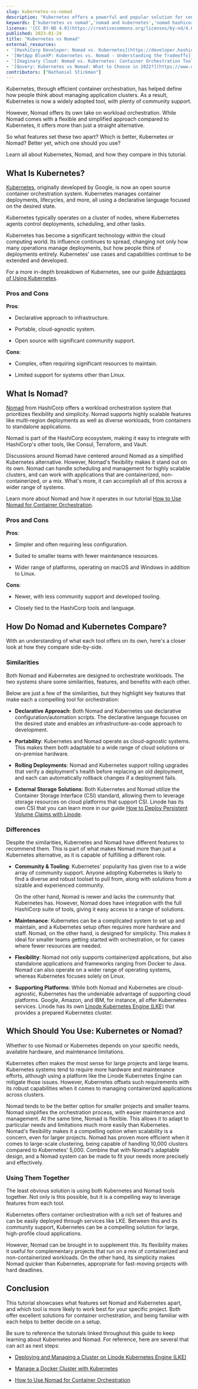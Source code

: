 ```yaml
---
slug: kubernetes-vs-nomad
description: "Kubernetes offers a powerful and popular solution for container orchestration. But HashiCorp's Nomad has also gained its own prominence as a simpler and more flexible option for workload orchestration. So what is the best orchestration tool? Find out more about both Nomad and Kubernetes and how they compare in this tutorial."
keywords: ['kubernetes vs nomad','nomad and kubernetes','nomad hashicorp']
license: '[CC BY-ND 4.0](https://creativecommons.org/licenses/by-nd/4.0)'
published: 2023-01-24
title: "Kubernetes vs Nomad"
external_resources:
- '[HashiCorp Developer: Nomad vs. Kubernetes](https://developer.hashicorp.com/nomad/docs/nomad-vs-kubernetes)'
- '[NetApp BlueXP: Kubernetes vs. Nomad - Understanding the Tradeoffs](https://bluexp.netapp.com/blog/cvo-blg-kubernetes-vs-nomad-understanding-the-tradeoffs)'
- '[Imaginary Cloud: Nomad vs. Kubernetes: Container Orchestration Tools Compared](https://www.imaginarycloud.com/blog/nomad-vs-kubernetes/)'
- '[Qovery: Kubernetes vs Nomad: What to Choose in 2022?](https://www.qovery.com/blog/kubernetes-vs-nomad-what-to-choose-in-2022)'
contributors: ["Nathaniel Stickman"]
---
```


Kubernetes, through efficient container orchestration, has helped define how people think about managing application clusters. As a result, Kubernetes is now a widely adopted tool, with plenty of community support.

However, Nomad offers its own take on workload orchestration. While Nomad comes with a flexible and simplified approach compared to Kubernetes, it offers more than just a straight alternative.

So what features set these two apart? Which is better, Kubernetes or Nomad? Better yet, which one should you use?

Learn all about Kubernetes, Nomad, and how they compare in this tutorial.

## What Is Kubernetes?

[Kubernetes](https://kubernetes.io/), originally developed by Google, is now an open source container orchestration system. Kubernetes manages container deployments, lifecycles, and more, all using a declarative language focused on the desired state.

Kubernetes typically operates on a cluster of nodes, where Kubernetes agents control deployments, scheduling, and other tasks.

Kubernetes has become a significant technology within the cloud computing world. Its influence continues to spread, changing not only how many operations manage deployments, but how people think of deployments entirely. Kubernetes' use cases and capabilities continue to be extended and developed.

For a more in-depth breakdown of Kubernetes, see our guide [Advantages of Using Kubernetes](/docs/guides/kubernetes-use-cases/).

### Pros and Cons

**Pros**:

-   Declarative approach to infrastructure.

-   Portable, cloud-agnostic system.

-   Open source with significant community support.

**Cons**:

-   Complex, often requiring significant resources to maintain.

-   Limited support for systems other than Linux.

## What Is Nomad?

[Nomad](https://www.nomadproject.io/) from HashiCorp offers a workload orchestration system that prioritizes flexibility and simplicity. Nomad supports highly scalable features like multi-region deployments as well as diverse workloads, from containers to standalone applications.

Nomad is part of the HashiCorp ecosystem, making it easy to integrate with HashiCorp's other tools, like Consul, Terraform, and Vault.

Discussions around Nomad have centered around Nomad as a simplified Kubernetes alternative. However, Nomad's flexibility makes it stand out on its own. Nomad can handle scheduling and management for highly scalable clusters, and can work with applications that are containerized, non-containerized, or a mix. What's more, it can accomplish all of this across a wider range of systems.

Learn more about Nomad and how it operates in our tutorial [How to Use Nomad for Container Orchestration](/docs/guides/using-nomad-for-orchestration/).

### Pros and Cons

**Pros**:

-   Simpler and often requiring less configuration.

-   Suited to smaller teams with fewer maintenance resources.

-   Wider range of platforms, operating on macOS and Windows in addition to Linux.

**Cons**:

-   Newer, with less community support and developed tooling.

-   Closely tied to the HashiCorp tools and language.

## How Do Nomad and Kubernetes Compare?

With an understanding of what each tool offers on its own, here's a closer look at how they compare side-by-side.

### Similarities

Both Nomad and Kubernetes are designed to orchestrate workloads. The two systems share some similarities, features, and benefits with each other.

Below are just a few of the similarities, but they highlight key features that make each a compelling tool for orchestration:

-   **Declarative Approach**: Both Nomad and Kubernetes use declarative configuration/automation scripts. The declarative language focuses on the desired state and enables an infrastructure-as-code approach to development.

-   **Portability**: Kubernetes and Nomad operate as cloud-agnostic systems. This makes them both adaptable to a wide range of cloud solutions or on-premise hardware.

-   **Rolling Deployments**: Nomad and Kubernetes support rolling upgrades that verify a deployment's health before replacing an old deployment, and each can automatically rollback changes if a deployment fails.

-   **External Storage Solutions**: Both Kubernetes and Nomad utilize the Container Storage Interface (CSI) standard, allowing them to leverage storage resources on cloud platforms that support CSI. Linode has its own CSI that you can learn more in our guide [How to Deploy Persistent Volume Claims with Linode](/docs/guides/deploy-volumes-with-the-linode-block-storage-csi-driver/).

### Differences

Despite the similarities, Kubernetes and Nomad have different features to recommend them. This is part of what makes Nomad more than just a Kubernetes alternative, as it is capable of fulfilling a different role.

-   **Community & Tooling**: Kubernetes' popularity has given rise to a wide array of community support. Anyone adopting Kubernetes is likely to find a diverse and robust toolset to pull from, along with solutions from a sizable and experienced community.

    On the other hand, Nomad is newer and lacks the community that Kubernetes has. However, Nomad does have integration with the full HashiCorp suite of tools, giving it easy access to a range of solutions.

-   **Maintenance**: Kubernetes can be a complicated system to set up and maintain, and a Kubernetes setup often requires more hardware and staff. Nomad, on the other hand, is designed for simplicity. This makes it ideal for smaller teams getting started with orchestration, or for cases where fewer resources are needed.

-   **Flexibility**: Nomad not only supports containerized applications, but also standalone applications and frameworks ranging from Docker to Java. Nomad can also operate on a wider range of operating systems, whereas Kubernetes focuses solely on Linux.

-   **Supporting Platforms**: While both Nomad and Kubernetes are cloud-agnostic, Kubernetes has the undeniable advantage of supporting cloud platforms. Google, Amazon, and IBM, for instance, all offer Kubernetes services. Linode has its own [Linode Kubernetes Engine (LKE)](/docs/products/compute/kubernetes/guides/create-lke-cluster) that provides a prepared Kubernetes cluster.

## Which Should You Use: Kubernetes or Nomad?

Whether to use Nomad or Kubernetes depends on your specific needs, available hardware, and maintenance limitations.

Kubernetes often makes the most sense for large projects and large teams. Kubernetes systems tend to require more hardware and maintenance efforts, although using a platform like the Linode Kubernetes Engine can mitigate those issues. However, Kubernetes offsets such requirements with its robust capabilities when it comes to managing containerized applications across clusters.

Nomad tends to be the better option for smaller projects and smaller teams. Nomad simplifies the orchestration process, with easier maintenance and management. At the same time, Nomad is flexible. This allows it to adapt to particular needs and limitations much more easily than Kubernetes. Nomad's flexibility makes it a compelling option when scalability is a concern, even for larger projects. Nomad has proven more efficient when it comes to large-scale clustering, being capable of handling 10,000 clusters compared to Kubernetes' 5,000. Combine that with Nomad's adaptable design, and a Nomad system can be made to fit your needs more precisely and effectively.

### Using Them Together

The least obvious solution is using both Kubernetes and Nomad tools together. Not only is this possible, but it is a compelling way to leverage features from each tool.

Kubernetes offers container orchestration with a rich set of features and can be easily deployed through services like LKE. Between this and its community support, Kubernetes can be a compelling solution for large, high-profile cloud applications.

However, Nomad can be brought in to supplement this. Its flexibility makes it useful for complementary projects that run on a mix of containerized and non-containerized workloads. On the other hand, its simplicity makes Nomad quicker than Kubernetes, appropriate for fast-moving projects with hard deadlines.

## Conclusion

This tutorial showcases what features set Nomad and Kubernetes apart, and which tool is more likely to work best for your specific project. Both offer excellent solutions for container orchestration, and being familiar with each helps to better decide on a setup.

Be sure to reference the tutorials linked throughout this guide to keep learning about Kubernetes and Nomad. For reference, here are several that can act as next steps:

- [Deploying and Managing a Cluster on Linode Kubernetes Engine (LKE)](/docs/guides/deploy-and-manage-a-cluster-with-linode-kubernetes-engine-a-tutorial/)

- [Manage a Docker Cluster with Kubernetes](/docs/guides/manage-a-docker-cluster-with-kubernetes/)

- [How to Use Nomad for Container Orchestration](/docs/guides/using-nomad-for-orchestration/)